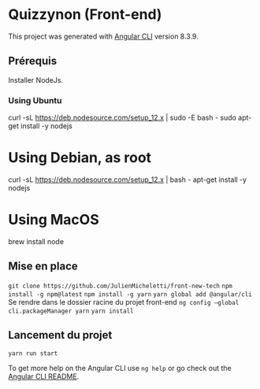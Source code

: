 # Quizzynon (Front-end)

This project was generated with [Angular CLI](https://github.com/angular/angular-cli) version 8.3.9.

## Prérequis

Installer NodeJs.

### Using Ubuntu 
 curl -sL https://deb.nodesource.com/setup_12.x | sudo -E bash -
 sudo apt-get install -y nodejs
 
# Using Debian, as root
curl -sL https://deb.nodesource.com/setup_12.x | bash -
apt-get install -y nodejs

# Using MacOS
brew install node

## Mise en place

`git clone https://github.com/JulienMicheletti/front-new-tech`
`npm install -g npm@latest`
`npm install -g yarn`
`yarn global add @angular/cli`
Se rendre dans le dossier racine du projet front-end
`ng config –global cli.packageManager yarn`
`yarn install`

## Lancement du projet 

`yarn run start`


To get more help on the Angular CLI use `ng help` or go check out the [Angular CLI README](https://github.com/angular/angular-cli/blob/master/README.md).
